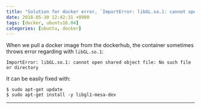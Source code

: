 ```yaml
---
title: "Solution for docker error, `ImportError: libGL.so.1: cannot open shared object file: No such file or directory`"
date: 2018-05-30 12:42:31 +0900
tags: [docker, ubuntu16.04]
categories: [ubuntu, docker]
---
```

When we pull a docker image from the dockerhub, the container sometimes throws error regarding with `libGL.so.1`:
```
ImportError: libGL.so.1: cannot open shared object file: No such file or directory
```

It can be easily fixed with:
```shell
$ sudo apt-get update
$ sudo apt-get install -y libgl1-mesa-dev
```

---

